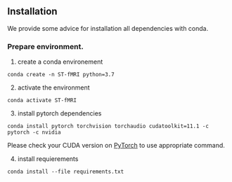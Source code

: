 ## Installation

We provide some advice for installation all dependencies with conda. 

### Prepare environment. 

1. create a conda environement

```
conda create -n ST-fMRI python=3.7
```

2. activate the environment

```
conda activate ST-fMRI
```

3. install pytorch dependencies

```
conda install pytorch torchvision torchaudio cudatoolkit=11.1 -c pytorch -c nvidia
```

Please check your CUDA version on </url>[PyTorch](https://pytorch.org/) to use appropriate command.

4. install requierements

```
conda install --file requirements.txt
```